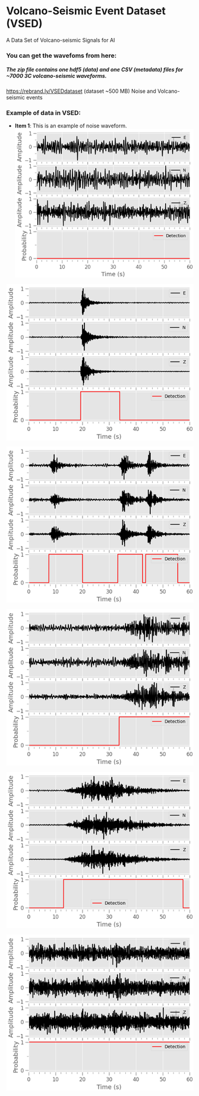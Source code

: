 # Volcano-Seismic Event Dataset (VSED)
A Data Set of Volcano-seismic Signals for AI


### You can get the wavefoms from here: 

##### The zip file contains one hdf5 (data) and one CSV (metadata) files for ~7000 3C volcano-seismic waveforms.

https://rebrand.ly/VSEDdataset  (dataset ~500 MB) Noise and Volcano-seismic events



### Example of data in VSED:

- **Item 1**: This is an example of noise waveform.
![event](./imgs/BOR.PF_20140609184928_NO.png)

![event](./imgs/BOR.PF_20140616194954_VC.png)

![event](./imgs/BOR.PF_20190729050832_VC.png)

![event](./imgs/BOR.PF_20190722112641_VC.png)

![event](./imgs/BOR.PF_20190917193836_VC.png)

![event](./imgs/BOR.PF_20150920115423_VC.png)

